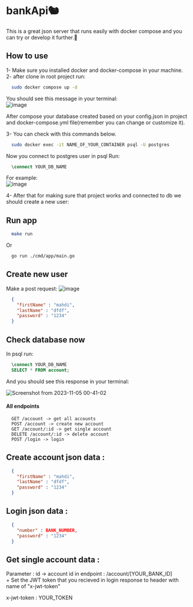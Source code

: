 # bankApi🐿
This is a great json server that runs easily with docker compose and you can try or develop it further.🐳<br/>

## How to use

1- Make sure you installed docker and docker-compose in your machine.<br/>
2- after clone in root project run:<br/>
```bash
  sudo docker compose up -d
```
You should see this message in your terminal:<br/>
![image](https://github.com/pooulad/bankApi/assets/86445458/0f1312f1-3701-4f8a-8d66-9c79db7185c4)

After compose your database created based on your config.json in project and docker-compose.yml file(remember you can change or customize it).<br/>


3- You can check with this commands below.

```bash
  sudo docker exec -it NAME_OF_YOUR_CONTAINER psql -U postgres
```
Now you connect to postgres user in psql
Run:
```sql
  \connect YOUR_DB_NAME
```
For example:<br/>
![image](https://github.com/pooulad/bankApi/assets/86445458/e78719cb-56c2-45e8-a6fa-99add57deb50)

4- After that for making sure that project works and connected to db we should create a new user:

## Run app

```bash
  make run
```
Or 
```bash
  go run ./cmd/app/main.go
```
## Create new user

Make a post request:
![image](https://github.com/pooulad/bankApi/assets/86445458/b307edc6-b302-4ecb-a423-b466a4172a44)

```json
  {
    "firstName" : "mahdi",
    "lastName" : "dfdf",
    "password" : "1234"
  }
```
## Check database now

In psql run:

```sql
  \connect YOUR_DB_NAME
  SELECT * FROM account;
```
And you should see this response in your terminal:<br/>

![Screenshot from 2023-11-05 00-41-02](https://github.com/pooulad/bankApi/assets/86445458/499c013f-9a16-4b0e-aeef-64d4b56cdf02)


#### All endpoints

```http
  GET /account -> get all accounts
  POST /account -> create new account
  GET /account/:id -> get single account
  DELETE /account/:id -> delete account
  POST /login -> login
```

## Create account json data : 

```json
  {
    "firstName" : "mahdi",
    "lastName" : "dfdf",
    "password" : "1234"
  }
```


## Login json data : 

```json
  {
    "number" : BANK_NUMBER,
    "password" : "1234"
  }
```

## Get single account data : 

Parameter : id -> account id in endpoint : /account/[YOUR_BANK_ID]<br/>
+
Set the JWT token that you recieved in login response to header with name of "x-jwt-token"<br/>

x-jwt-token : YOUR_TOKEN

